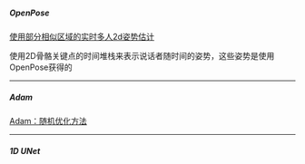 ##### OpenPose

[使用部分相似区域的实时多人2d姿势估计](http://openaccess.thecvf.com/content_cvpr_2017/papers/Cao_Realtime_Multi-Person_2D_CVPR_2017_paper.pdf)

使用2D骨骼关键点的时间堆栈来表示说话者随时间的姿势，这些姿势是使用OpenPose获得的

---

##### Adam

[Adam：随机优化方法](https://arxiv.org/pdf/1412.6980.pdf)

---

##### 1D UNet
